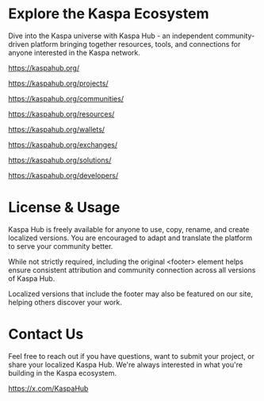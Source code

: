 # Explore the Kaspa Ecosystem
Dive into the Kaspa universe with Kaspa Hub - an independent community-driven platform bringing together resources, tools, and connections for anyone interested in the Kaspa network.

https://kaspahub.org/

https://kaspahub.org/projects/

https://kaspahub.org/communities/

https://kaspahub.org/resources/

https://kaspahub.org/wallets/

https://kaspahub.org/exchanges/

https://kaspahub.org/solutions/

https://kaspahub.org/developers/


# License & Usage

Kaspa Hub is freely available for anyone to use, copy, rename, and create localized versions. You are encouraged to adapt and translate the platform to serve your community better.

While not strictly required, including the original &lt;footer&gt; element helps ensure consistent attribution and community connection across all versions of Kaspa Hub.

Localized versions that include the footer may also be featured on our site, helping others discover your work.


# Contact Us

Feel free to reach out if you have questions, want to submit your project, or share your localized Kaspa Hub. We're always interested in what you're building in the Kaspa ecosystem.

https://x.com/KaspaHub
